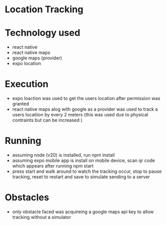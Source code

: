 # Location Tracking 


# Technology used 
- react native 
- react native maps 
- google maps (provider)
- expo location 

# Execution 
- expo loaction was used to get the users location after permission was granted 
- react native maps alog with google as a provider was used to track a users locatiion by every 2 meters (this was used due to physical contraints but can be increased )


# Running 
- assuming node (v20) is installed, run npm install 
- assuming expo mobile app is install on mobile device, scan qr code which appears after running npm start 
- press start and walk around to watch  the tracking occur, stop to pause tracking, reset to restart and save to simulate sending to a server 


# Obstacles 
- only obstacle faced was acquireing a google maps api key to allow tracking without a simulator 